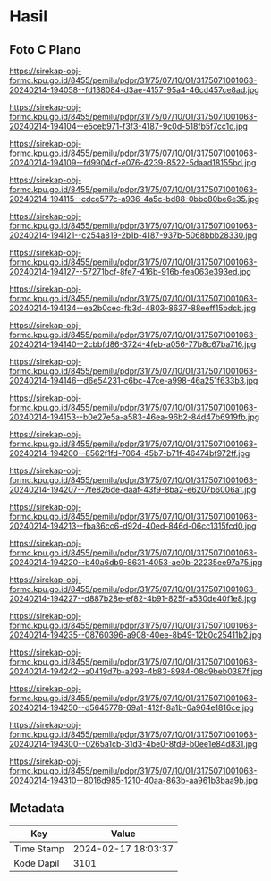 # Hasil

## Foto C Plano

https://sirekap-obj-formc.kpu.go.id/8455/pemilu/pdpr/31/75/07/10/01/3175071001063-20240214-194058--fd138084-d3ae-4157-95a4-46cd457ce8ad.jpg

https://sirekap-obj-formc.kpu.go.id/8455/pemilu/pdpr/31/75/07/10/01/3175071001063-20240214-194104--e5ceb971-f3f3-4187-9c0d-518fb5f7cc1d.jpg

https://sirekap-obj-formc.kpu.go.id/8455/pemilu/pdpr/31/75/07/10/01/3175071001063-20240214-194109--fd9904cf-e076-4239-8522-5daad18155bd.jpg

https://sirekap-obj-formc.kpu.go.id/8455/pemilu/pdpr/31/75/07/10/01/3175071001063-20240214-194115--cdce577c-a936-4a5c-bd88-0bbc80be6e35.jpg

https://sirekap-obj-formc.kpu.go.id/8455/pemilu/pdpr/31/75/07/10/01/3175071001063-20240214-194121--c254a819-2b1b-4187-937b-5068bbb28330.jpg

https://sirekap-obj-formc.kpu.go.id/8455/pemilu/pdpr/31/75/07/10/01/3175071001063-20240214-194127--57271bcf-8fe7-416b-916b-fea063e393ed.jpg

https://sirekap-obj-formc.kpu.go.id/8455/pemilu/pdpr/31/75/07/10/01/3175071001063-20240214-194134--ea2b0cec-fb3d-4803-8637-88eeff15bdcb.jpg

https://sirekap-obj-formc.kpu.go.id/8455/pemilu/pdpr/31/75/07/10/01/3175071001063-20240214-194140--2cbbfd86-3724-4feb-a056-77b8c67ba716.jpg

https://sirekap-obj-formc.kpu.go.id/8455/pemilu/pdpr/31/75/07/10/01/3175071001063-20240214-194146--d6e54231-c6bc-47ce-a998-46a251f633b3.jpg

https://sirekap-obj-formc.kpu.go.id/8455/pemilu/pdpr/31/75/07/10/01/3175071001063-20240214-194153--b0e27e5a-a583-46ea-96b2-84d47b6919fb.jpg

https://sirekap-obj-formc.kpu.go.id/8455/pemilu/pdpr/31/75/07/10/01/3175071001063-20240214-194200--8562f1fd-7064-45b7-b71f-46474bf972ff.jpg

https://sirekap-obj-formc.kpu.go.id/8455/pemilu/pdpr/31/75/07/10/01/3175071001063-20240214-194207--7fe826de-daaf-43f9-8ba2-e6207b6006a1.jpg

https://sirekap-obj-formc.kpu.go.id/8455/pemilu/pdpr/31/75/07/10/01/3175071001063-20240214-194213--fba36cc6-d92d-40ed-846d-06cc1315fcd0.jpg

https://sirekap-obj-formc.kpu.go.id/8455/pemilu/pdpr/31/75/07/10/01/3175071001063-20240214-194220--b40a6db9-8631-4053-ae0b-22235ee97a75.jpg

https://sirekap-obj-formc.kpu.go.id/8455/pemilu/pdpr/31/75/07/10/01/3175071001063-20240214-194227--d887b28e-ef82-4b91-825f-a530de40f1e8.jpg

https://sirekap-obj-formc.kpu.go.id/8455/pemilu/pdpr/31/75/07/10/01/3175071001063-20240214-194235--08760396-a908-40ee-8b49-12b0c25411b2.jpg

https://sirekap-obj-formc.kpu.go.id/8455/pemilu/pdpr/31/75/07/10/01/3175071001063-20240214-194242--a0419d7b-a293-4b83-8984-08d9beb0387f.jpg

https://sirekap-obj-formc.kpu.go.id/8455/pemilu/pdpr/31/75/07/10/01/3175071001063-20240214-194250--d5645778-69a1-412f-8a1b-0a964e1816ce.jpg

https://sirekap-obj-formc.kpu.go.id/8455/pemilu/pdpr/31/75/07/10/01/3175071001063-20240214-194300--0265a1cb-31d3-4be0-8fd9-b0ee1e84d831.jpg

https://sirekap-obj-formc.kpu.go.id/8455/pemilu/pdpr/31/75/07/10/01/3175071001063-20240214-194310--8016d985-1210-40aa-863b-aa961b3baa9b.jpg


## Metadata

| Key        | Value               |
| ---------- | ------------------- |
| Time Stamp | 2024-02-17 18:03:37 |
| Kode Dapil | 3101                |



